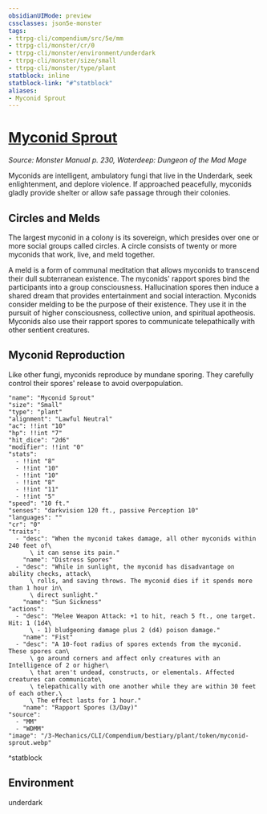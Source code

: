 ```yaml
---
obsidianUIMode: preview
cssclasses: json5e-monster
tags:
- ttrpg-cli/compendium/src/5e/mm
- ttrpg-cli/monster/cr/0
- ttrpg-cli/monster/environment/underdark
- ttrpg-cli/monster/size/small
- ttrpg-cli/monster/type/plant
statblock: inline
statblock-link: "#^statblock"
aliases:
- Myconid Sprout
---
```

# [Myconid Sprout](3-Mechanics\CLI\Compendium\bestiary\plant/myconid-sprout.md)
*Source: Monster Manual p. 230, Waterdeep: Dungeon of the Mad Mage*  

Myconids are intelligent, ambulatory fungi that live in the Underdark, seek enlightenment, and deplore violence. If approached peacefully, myconids gladly provide shelter or allow safe passage through their colonies.

## Circles and Melds

The largest myconid in a colony is its sovereign, which presides over one or more social groups called circles. A circle consists of twenty or more myconids that work, live, and meld together.

A meld is a form of communal meditation that allows myconids to transcend their dull subterranean existence. The myconids' rapport spores bind the participants into a group consciousness. Hallucination spores then induce a shared dream that provides entertainment and social interaction. Myconids consider melding to be the purpose of their existence. They use it in the pursuit of higher consciousness, collective union, and spiritual apotheosis. Myconids also use their rapport spores to communicate telepathically with other sentient creatures.

## Myconid Reproduction

Like other fungi, myconids reproduce by mundane sporing. They carefully control their spores' release to avoid overpopulation.

```statblock
"name": "Myconid Sprout"
"size": "Small"
"type": "plant"
"alignment": "Lawful Neutral"
"ac": !!int "10"
"hp": !!int "7"
"hit_dice": "2d6"
"modifier": !!int "0"
"stats":
  - !!int "8"
  - !!int "10"
  - !!int "10"
  - !!int "8"
  - !!int "11"
  - !!int "5"
"speed": "10 ft."
"senses": "darkvision 120 ft., passive Perception 10"
"languages": ""
"cr": "0"
"traits":
  - "desc": "When the myconid takes damage, all other myconids within 240 feet of\
      \ it can sense its pain."
    "name": "Distress Spores"
  - "desc": "While in sunlight, the myconid has disadvantage on ability checks, attack\
      \ rolls, and saving throws. The myconid dies if it spends more than 1 hour in\
      \ direct sunlight."
    "name": "Sun Sickness"
"actions":
  - "desc": "Melee Weapon Attack: +1 to hit, reach 5 ft., one target. Hit: 1 (1d4\
      \ - 1) bludgeoning damage plus 2 (d4) poison damage."
    "name": "Fist"
  - "desc": "A 10-foot radius of spores extends from the myconid. These spores can\
      \ go around corners and affect only creatures with an Intelligence of 2 or higher\
      \ that aren't undead, constructs, or elementals. Affected creatures can communicate\
      \ telepathically with one another while they are within 30 feet of each other.\
      \ The effect lasts for 1 hour."
    "name": "Rapport Spores (3/Day)"
"source":
  - "MM"
  - "WDMM"
"image": "/3-Mechanics/CLI/Compendium/bestiary/plant/token/myconid-sprout.webp"
```
^statblock

## Environment

underdark